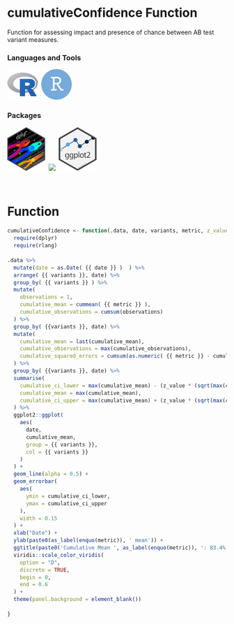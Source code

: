 # cumulativeConfidence Function
Function for assessing impact and presence of chance between AB test variant measures.

### Languages and Tools
<div>
  <img src="https://github.com/devicons/devicon/blob/master/icons/r/r-original.svg" title="r" alt="r" width="70" height="70"/>&nbsp;
  <img src="https://github.com/devicons/devicon/blob/master/icons/rstudio/rstudio-original.svg" title="RStudio" alt="RStudio" width="70" height="70"/>&nbsp;
</div>

### Packages
<div>
  <img src="https://github.com/tidyverse/dplyr/raw/main/man/figures/logo.png" height = "100" style = "max-width: 100%;"/>&nbsp;
  <img src="https://github.com/tidyverse/rlang/raw/main/man/figures/logo.png" height = "100" style = "max-width: 100%;"/>&nbsp;
  <img src="https://github.com/tidyverse/ggplot2/raw/main/man/figures/logo.png" height = "100" style = "max-width: 100%;"/>&nbsp;
</div>
<br>
<br>

# Function
```r
cumulativeConfidence <- function(.data, date, variants, metric, z_value = 1.39) {
  require(dplyr)
  require(rlang)

.data %>%
  mutate(date = as.Date( {{ date }} )  ) %>%
  arrange( {{ variants }}, date) %>%
  group_by( {{ variants }} ) %>%
  mutate(
    observations = 1,
    cumulative_mean = cummean( {{ metric }} ),
    cumulative_observations = cumsum(observations)
  ) %>%
  group_by( {{variants }}, date) %>%
  mutate(
    cumulative_mean = last(cumulative_mean),
    cumulative_observations = max(cumulative_observations),
    cumulative_squared_errors = cumsum(as.numeric( {{ metric }} - cumulative_mean)^2)
  ) %>%
  group_by( {{variants }}, date) %>%
  summarise(
    cumulative_ci_lower = max(cumulative_mean) - (z_value * (sqrt(max(cumulative_squared_errors) / max(cumulative_observations)) / sqrt(max(cumulative_observations))) ),
    cumulative_mean = max(cumulative_mean),
    cumulative_ci_upper = max(cumulative_mean) + (z_value * (sqrt(max(cumulative_squared_errors) / max(cumulative_observations)) / sqrt(max(cumulative_observations))) )
  ) %>%
  ggplot2::ggplot(
    aes(
      date,
      cumulative_mean,
      group = {{ variants }},
      col = {{ variants }}
    )
  ) +
  geom_line(alpha = 0.5) +
  geom_errorbar(
    aes(
      ymin = cumulative_ci_lower,
      ymax = cumulative_ci_upper
    ),
    width = 0.15
  ) +
  xlab("Date") +
  ylab(paste0(as_label(enquo(metric)), ' mean')) +
  ggtitle(paste0('Cumulative Mean ', as_label(enquo(metric)), ': 83.4% Confidence Intervals')) +
  viridis::scale_color_viridis(
    option = "D",
    discrete = TRUE,
    begin = 0,
    end = 0.6
  ) +
  theme(panel.background = element_blank())

}
```
